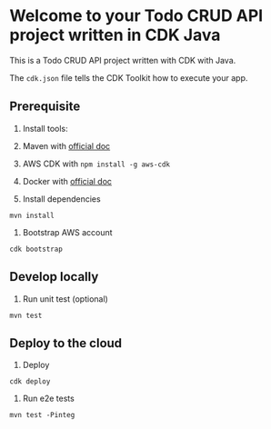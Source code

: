 # Welcome to your Todo CRUD API project written in CDK Java

This is a Todo CRUD API project written with CDK with Java.

The `cdk.json` file tells the CDK Toolkit how to execute your app.

## Prerequisite

1. Install tools:
  1. Maven with [official doc](https://maven.apache.org/install.html)
  1. AWS CDK with `npm install -g aws-cdk`
  1. Docker with [official doc](https://docs.docker.com/engine/install/)

1. Install dependencies
```
mvn install
```

1. Bootstrap AWS account
```
cdk bootstrap
```

## Develop locally

1. Run unit test (optional)
```
mvn test
```

## Deploy to the cloud

1. Deploy
```
cdk deploy
```

1. Run e2e tests
```
mvn test -Pinteg
```


